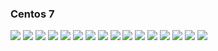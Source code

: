 
### Centos 7
![](https://img001.prntscr.com/file/img001/sV5EeDmYSEiSHlDFtELilg.png)
	![](https://img001.prntscr.com/file/img001/mkN47znNQk-fTcpiNvZ2lw.png)
	![](https://img001.prntscr.com/file/img001/3LKhLsLIRkaJ0lhNbBWRaQ.png)
	![](https://img001.prntscr.com/file/img001/KWHWb0hrSxCqctff01sU-Q.png)
	![](https://img001.prntscr.com/file/img001/YljQg05FQ1yby8sLcGHzvA.png)
	![](https://img001.prntscr.com/file/img001/Z79-Xe0uRg2CwwghJxlA9A.png)
	![](https://img001.prntscr.com/file/img001/Flr2wlawQPCqg4rKBK3PHQ.png)
	![](https://img001.prntscr.com/file/img001/d8QHvG3TS-2FA0TytzUoIA.png)
	![](https://img001.prntscr.com/file/img001/sr9uko0IRCiLajnykGxCTg.png)
	![](https://img001.prntscr.com/file/img001/v20urM0jTMOPacO2EL6hWg.png)
	![](https://img001.prntscr.com/file/img001/C-pKEwtLQmeAwKNLCNAUPg.png)
	![](https://img001.prntscr.com/file/img001/en2688-eQv2-Fo2MRrf3kw.png)
	![](https://img001.prntscr.com/file/img001/f2V4f-wHSBWzzpN0WHkSgw.png)
	![](https://img001.prntscr.com/file/img001/Rxo0e87uTR6eKM_TWO4MqA.png)
	![](https://img001.prntscr.com/file/img001/p8pbeHtoQQ6OTI5oh_6HDg.png)
	![](https://img001.prntscr.com/file/img001/mMdtRV7ZQw2Oqxfdk6VIfA.png)
